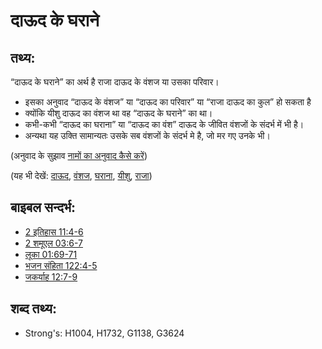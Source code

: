 # दाऊद के घराने #

## तथ्य: ##

“दाऊद के घराने” का अर्थ है राजा दाऊद के वंशज या उसका परिवार। 

* इसका अनुवाद “दाऊद के वंशज” या “दाऊद का परिवार” या “राजा दाऊद का कुल” हो सकता है
* क्योंकि यीशु दाऊद का वंशज था वह “दाऊद के घराने” का था। 
* कभी-कभी “दाऊद का घराना” या “दाऊद का वंश” दाऊद के जीवित वंशजों के संदर्भ में भी है।
* अन्यथा यह उक्ति सामान्यतः उसके सब वंशजों के संदर्भ मे है, जो मर गए उनके भी।

(अनुवाद के सुझाव [नामों का अनुवाद कैसे करें](rc://en/ta/man/translate/translate-names))

(यह भी देखें: [दाऊद](../names/david.md), [वंशज](../other/descendant.md), [घराना](../other/house.md), [यीशु](../kt/jesus.md), [राजा](../other/king.md))

## बाइबल सन्दर्भ: ##

* [2 इतिहास 11:4-6](rc://en/tn/help/2ch/10/17)
* [2 शमूएल 03:6-7](rc://en/tn/help/2sa/03/06)
* [लूका 01:69-71](rc://en/tn/help/luk/01/69)
* [भजन संहिता 122:4-5](rc://en/tn/help/psa/122/004)
* [जकर्याह 12:7-9](rc://en/tn/help/zec/12/07)

## शब्द तथ्य: ##

* Strong's: H1004, H1732, G1138, G3624
